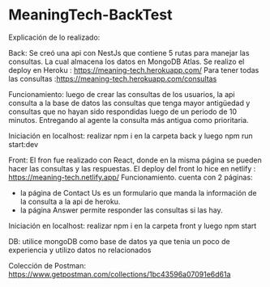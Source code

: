 # MeaningTech-BackTest

Explicación de lo realizado:

Back:
Se creó una api con NestJs que contiene 5 rutas para manejar las consultas. La cual almacena los datos en MongoDB Atlas.
Se realizo el deploy en Heroku : https://meaning-tech.herokuapp.com/ 
Para tener todas las consultas :https://meaning-tech.herokuapp.com/consultas

Funcionamiento: luego de crear las consultas de los usuarios, la api consulta a la base de datos las consultas que tenga mayor antigüedad y consultas que no hayan sido respondidas luego de un periodo de 10 minutos. Entregando al agente la consulta más antigua como prioritaria.

Iniciación en localhost: realizar npm i en la carpeta back y luego npm run start:dev

Front:
El fron fue realizado con React, donde en la misma página se pueden hacer las consultas y las respuestas.
El deploy del front lo hice en netlify : https://meaning-tech.netlify.app/
Funcionamiento. cuenta con 2 páginas: 
- la página de Contact Us es un formulario que manda la información de la consulta a la api de heroku. 
- la página Answer permite responder las consultas si las hay.

Iniciación en localhost: realizar npm i en la carpeta front y luego npm start


DB: utilice mongoDB como base de datos ya que tenia un poco de experiencia y utilizo datos no relacionados 

Colección de Postman: https://www.getpostman.com/collections/1bc43596a07091e6d61a
